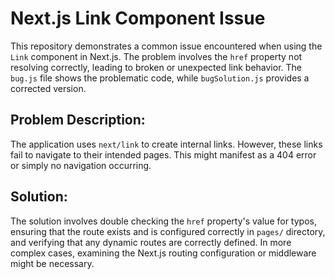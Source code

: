 # Next.js Link Component Issue

This repository demonstrates a common issue encountered when using the `Link` component in Next.js. The problem involves the `href` property not resolving correctly, leading to broken or unexpected link behavior.  The `bug.js` file shows the problematic code, while `bugSolution.js` provides a corrected version.

## Problem Description:

The application uses `next/link` to create internal links. However, these links fail to navigate to their intended pages.  This might manifest as a 404 error or simply no navigation occurring.

## Solution:

The solution involves double checking the `href` property's value for typos, ensuring that the route exists and is configured correctly in `pages/` directory, and verifying that any dynamic routes are correctly defined. In more complex cases, examining the Next.js routing configuration or middleware might be necessary.